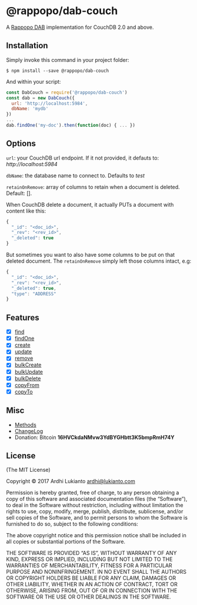 # @rappopo/dab-couch

A [Rappopo DAB](https://github.com/rappopo/dab) implementation for CouchDB 2.0 and above.

## Installation

Simply invoke this command in your project folder:

```
$ npm install --save @rappopo/dab-couch
```

And within your script:

```javascript
const DabCouch = require('@rappopo/dab-couch')
const dab = new DabCouch({
  url: 'http://localhost:5984',
  dbName: 'mydb'
})
...
dab.findOne('my-doc').then(function(doc) { ... })
```

## Options

`url`: your CouchDB url endpoint. If it not provided, it defauts to: *http://localhost:5984*

`dbName`: the database name to connect to. Defaults to *test*

`retainOnRemove`: array of columns to retain when a document is deleted. Default: []. 

When CouchDB delete a document, it actually PUTs a document with content like this:

```javascript
{
  "_id": "<doc_id>",
  "_rev": "<rev_id>",
  "_deleted": true
}
```

But sometimes you want to also have some columns to be put on that deleted document. The `retainOnRemove` simply left those columns intact, e.g:

```javascript
{
  "_id": "<doc_id>",
  "_rev": "<rev_id>",   
  "_deleted": true,
  "type": "ADDRESS"
}
```

## Features

* [x] [find](https://github.com/rappopo/dab/blob/master/doc/FIND.md)
* [x] [findOne](https://github.com/rappopo/dab/blob/master/doc/FINDONE.md)
* [x] [create](https://github.com/rappopo/dab/blob/master/doc/CREATE.md)
* [x] [update](https://github.com/rappopo/dab/blob/master/doc/UPDATE.md)
* [x] [remove](https://github.com/rappopo/dab/blob/master/doc/REMOVE.md)
* [x] [bulkCreate](https://github.com/rappopo/dab/blob/master/doc/BULKCREATE.md)
* [x] [bulkUpdate](https://github.com/rappopo/dab/blob/master/doc/BULKUPDATE.md)
* [x] [bulkDelete](https://github.com/rappopo/dab/blob/master/doc/BULKDELETE.md)
* [x] [copyFrom](https://github.com/rappopo/dab/blob/master/doc/COPYFROM.md)
* [x] [copyTo](https://github.com/rappopo/dab/blob/master/doc/COPYTO.md)

## Misc

* [Methods](https://github.com/rappopo/dab)
* [ChangeLog](CHANGELOG.md)
* Donation: Bitcoin **16HVCkdaNMvw3YdBYGHbtt3K5bmpRmH74Y**

## License

(The MIT License)

Copyright © 2017 Ardhi Lukianto <ardhi@lukianto.com>

Permission is hereby granted, free of charge, to any person obtaining a copy of this software and associated documentation files (the “Software”), to deal in the Software without restriction, including without limitation the rights to use, copy, modify, merge, publish, distribute, sublicense, and/or sell copies of the Software, and to permit persons to whom the Software is furnished to do so, subject to the following conditions:

The above copyright notice and this permission notice shall be included in all copies or substantial portions of the Software.

THE SOFTWARE IS PROVIDED “AS IS”, WITHOUT WARRANTY OF ANY KIND, EXPRESS OR IMPLIED, INCLUDING BUT NOT LIMITED TO THE WARRANTIES OF MERCHANTABILITY, FITNESS FOR A PARTICULAR PURPOSE AND NONINFRINGEMENT. IN NO EVENT SHALL THE AUTHORS OR COPYRIGHT HOLDERS BE LIABLE FOR ANY CLAIM, DAMAGES OR OTHER LIABILITY, WHETHER IN AN ACTION OF CONTRACT, TORT OR OTHERWISE, ARISING FROM, OUT OF OR IN CONNECTION WITH THE SOFTWARE OR THE USE OR OTHER DEALINGS IN THE SOFTWARE.